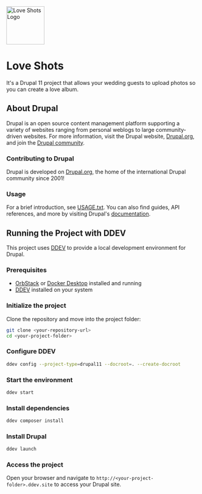 <img alt="Love Shots Logo" src="https://loveshots.space/logo-love-shots.png" height="100px">

# Love Shots

It's a Drupal 11 project that allows your wedding guests to upload photos so you can create a love album.

## About Drupal

Drupal is an open source content management platform supporting a variety of
websites ranging from personal weblogs to large community-driven websites. For
more information, visit the Drupal website, [Drupal.org](Drupal.org), and join
the [Drupal community](https://www.drupal.org/community).

### Contributing to Drupal

Drupal is developed on [Drupal.org](Drupal.org), the home of the international
Drupal community since 2001!

### Usage

For a brief introduction, see [USAGE.txt](/core/USAGE.txt). You can also find
guides, API references, and more by visiting Drupal's [documentation](https://www.drupal.org/documentation).


## Running the Project with DDEV

This project uses [DDEV](https://ddev.com/) to provide a local
development environment for Drupal.

### Prerequisites

- [OrbStack](https://orbstack.dev/) or [Docker Desktop](https://www.docker.com/products/docker-desktop) installed and running
- [DDEV](https://docs.ddev.com/en/stable/#installation) installed on your system

### Initialize the project

Clone the repository and move into the project folder:

```bash
git clone <your-repository-url>
cd <your-project-folder>
```

### Configure DDEV

```bash
ddev config --project-type=drupal11 --docroot=. --create-docroot
```

### Start the environment

```bash
ddev start
```

### Install dependencies

```bash
ddev composer install
```

### Install Drupal

```bash
ddev launch
```

### Access the project

Open your browser and navigate to `http://<your-project-folder>.ddev.site` to access your Drupal site.
